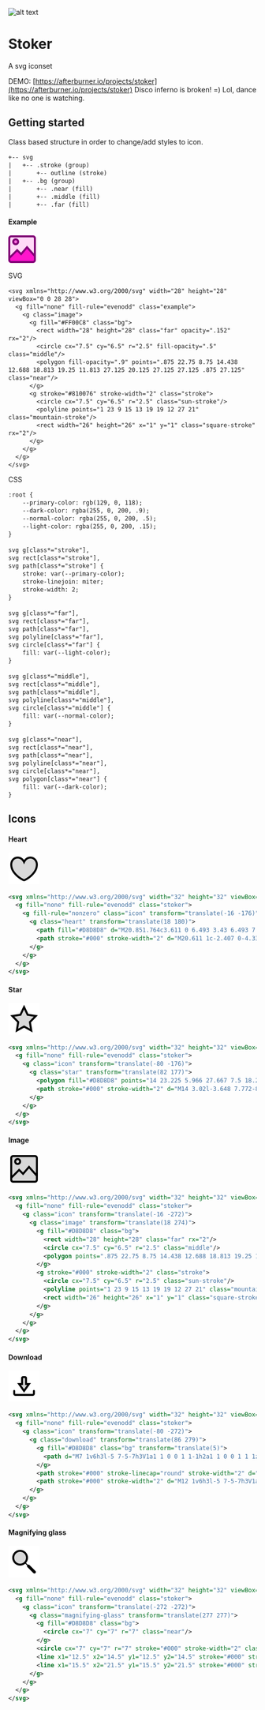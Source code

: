 ![alt text](https://afterburner.io/stoker-git.svg "Stoker - A svg iconset")
# Stoker
A svg iconset

DEMO: [https://afterburner.io/projects/stoker](https://afterburner.io/projects/stoker)
Disco inferno is broken! =) Lol, dance like no one is watching.

## Getting started
Class based structure in order to change/add styles to icon.
```
+-- svg
|   +-- .stroke (group)
|       +-- outline (stroke)
|   +-- .bg (group)
|       +-- .near (fill)
|       +-- .middle (fill)
|       +-- .far (fill)
```

#### Example

![Styling example](https://raw.githubusercontent.com/psilore/stoker/master/src/example/example-class-styling.svg)


SVG
```
<svg xmlns="http://www.w3.org/2000/svg" width="28" height="28" viewBox="0 0 28 28">
  <g fill="none" fill-rule="evenodd" class="example">
    <g class="image">
      <g fill="#FF00C8" class="bg">
        <rect width="28" height="28" class="far" opacity=".152" rx="2"/>
        <circle cx="7.5" cy="6.5" r="2.5" fill-opacity=".5" class="middle"/>
        <polygon fill-opacity=".9" points=".875 22.75 8.75 14.438 12.688 18.813 19.25 11.813 27.125 20.125 27.125 27.125 .875 27.125" class="near"/>
      </g>
      <g stroke="#810076" stroke-width="2" class="stroke">
        <circle cx="7.5" cy="6.5" r="2.5" class="sun-stroke"/>
        <polyline points="1 23 9 15 13 19 19 12 27 21" class="mountain-stroke"/>
        <rect width="26" height="26" x="1" y="1" class="square-stroke" rx="2"/>
      </g>
    </g>
  </g>
</svg>
```

CSS
```
:root {
    --primary-color: rgb(129, 0, 118);
    --dark-color: rgba(255, 0, 200, .9);
    --normal-color: rgba(255, 0, 200, .5);
    --light-color: rgba(255, 0, 200, .15);
}

svg g[class*="stroke"],
svg rect[class*="stroke"],
svg path[class*="stroke"] {
    stroke: var(--primary-color);
    stroke-linejoin: miter;
    stroke-width: 2;
}

svg g[class*="far"],
svg rect[class*="far"],
svg path[class*="far"],
svg polyline[class*="far"],
svg circle[class*="far"] {
    fill: var(--light-color);
}

svg g[class*="middle"],
svg rect[class*="middle"],
svg path[class*="middle"],
svg polyline[class*="middle"],
svg circle[class*="middle"] {
    fill: var(--normal-color);
}

svg g[class*="near"],
svg rect[class*="near"],
svg path[class*="near"],
svg polyline[class*="near"],
svg circle[class*="near"],
svg polygon[class*="near"] {
    fill: var(--dark-color);
}
```


## Icons

#### Heart
![Heart icon](https://raw.githubusercontent.com/psilore/stoker/master/src/svg/heart.svg)
```xml
<svg xmlns="http://www.w3.org/2000/svg" width="32" height="32" viewBox="0 0 32 32">
  <g fill="none" fill-rule="evenodd" class="stoker">
    <g fill-rule="nonzero" class="icon" transform="translate(-16 -176)">
      <g class="heart" transform="translate(18 180)">
        <path fill="#D8D8D8" d="M20.851.764c3.611 0 6.493 3.43 6.493 7.57 0 4.14-2.201 7.886-5.451 11.106-3.25 3.22-7.429 5.06-7.893 5.06-.464 0-4.643-1.84-7.893-5.06C2.857 16.22.61 12.474.61 8.334S3.476.764 7.293.764c2.545 0 4.78 1.262 6.707 3.784C16.023 2.026 18.306.764 20.851.764z" class="near"/>
        <path stroke="#000" stroke-width="2" d="M20.611 1c-2.407 0-4.336 1.035-5.797 3.081-.327.458-.598.92-.814 1.39a8.533 8.533 0 0 0-.814-1.39C11.725 2.035 9.796 1 7.39 1c-1.774 0-3.365.76-4.513 2.003C1.708 4.268 1 6.027 1 8c0 4.235 1.922 7.508 5.207 10.793C9.416 22.002 13.536 24 14 24c.464 0 4.584-1.998 7.793-5.207C25.078 15.508 27 12.235 27 8c0-1.944-.74-3.678-1.903-4.937C23.922 1.791 22.314 1 20.61 1z"/>
      </g>
    </g>
  </g>
</svg>
```

#### Star
![Star icon](https://raw.githubusercontent.com/psilore/stoker/master/src/svg/star.svg)
```xml
<svg xmlns="http://www.w3.org/2000/svg" width="32" height="32" viewBox="0 0 32 32">
  <g fill="none" fill-rule="evenodd" class="stoker">
    <g class="icon" transform="translate(-80 -176)">
      <g class="star" transform="translate(82 177)">
        <polygon fill="#D8D8D8" points="14 23.225 5.966 27.667 7.5 18.26 1 11.598 9.983 10.225 14 1.667 18.017 10.225 27 11.598 20.5 18.26 22.034 27.667" class="near"/>
        <path stroke="#000" stroke-width="2" d="M14 3.02l-3.648 7.772-8.277 1.264L8.068 18.2l-1.402 8.596L14 22.741l7.334 4.054-1.402-8.596 5.993-6.143-8.277-1.264L14 3.02z"/>
      </g>
    </g>
  </g>
</svg>
```

#### Image
![Image icon](https://raw.githubusercontent.com/psilore/stoker/master/src/svg/image.svg)
```xml
<svg xmlns="http://www.w3.org/2000/svg" width="32" height="32" viewBox="0 0 32 32">
  <g fill="none" fill-rule="evenodd" class="stoker">
    <g class="icon" transform="translate(-16 -272)">
      <g class="image" transform="translate(18 274)">
        <g fill="#D8D8D8" class="bg">
          <rect width="28" height="28" class="far" rx="2"/>
          <circle cx="7.5" cy="6.5" r="2.5" class="middle"/>
          <polygon points=".875 22.75 8.75 14.438 12.688 18.813 19.25 11.813 27.125 20.125 27.125 27.125 .875 27.125" class="near"/>
        </g>
        <g stroke="#000" stroke-width="2" class="stroke">
          <circle cx="7.5" cy="6.5" r="2.5" class="sun-stroke"/>
          <polyline points="1 23 9 15 13 19 19 12 27 21" class="mountain-stroke"/>
          <rect width="26" height="26" x="1" y="1" class="square-stroke" rx="2"/>
        </g>
      </g>
    </g>
  </g>
</svg>
```
#### Download
![Download icon](https://raw.githubusercontent.com/psilore/stoker/master/src/svg/download.svg)
```xml
<svg xmlns="http://www.w3.org/2000/svg" width="32" height="32" viewBox="0 0 32 32">
  <g fill="none" fill-rule="evenodd" class="stoker">
    <g class="icon" transform="translate(-80 -272)">
      <g class="download" transform="translate(86 279)">
        <g fill="#D8D8D8" class="bg" transform="translate(5)">
          <path d="M7 1v6h3l-5 7-5-7h3V1a1 1 0 0 1 1-1h2a1 1 0 0 1 1 1z" class="far"/>
        </g>
        <path stroke="#000" stroke-linecap="round" stroke-width="2" d="M20 14v2.5c0 .828-.497 1.5-1.111 1.5H1.11C.497 18 0 17.328 0 16.5V14" class="down-stroke"/>
        <path stroke="#000" stroke-width="2" d="M12 1v6h3l-5 7-5-7h3V1a1 1 0 0 1 1-1h2a1 1 0 0 1 1 1z" class="arrow-stroke"/>
      </g>
    </g>
  </g>
</svg>
```
#### Magnifying glass
![Magnifying glass icon](https://raw.githubusercontent.com/psilore/stoker/master/src/svg/magnifying-glass.svg)
```xml
<svg xmlns="http://www.w3.org/2000/svg" width="32" height="32" viewBox="0 0 32 32">
  <g fill="none" fill-rule="evenodd" class="stoker">
    <g class="icon" transform="translate(-272 -272)">
      <g class="magnifying-glass" transform="translate(277 277)">
        <g fill="#D8D8D8" class="bg">
          <circle cx="7" cy="7" r="7" class="near"/>
        </g>
        <circle cx="7" cy="7" r="7" stroke="#000" stroke-width="2" class="lens-stroke"/>
        <line x1="12.5" x2="14.5" y1="12.5" y2="14.5" stroke="#000" stroke-linecap="square" class="rod-stroke"/>
        <line x1="15.5" x2="21.5" y1="15.5" y2="21.5" stroke="#000" stroke-linecap="round" stroke-width="3" class="handle-stroke"/>
      </g>
    </g>
  </g>
</svg>
```
